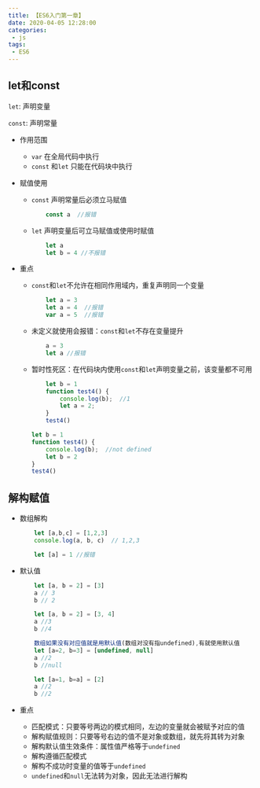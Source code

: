 ```yaml
---
title: 【ES6入门第一章】
date: 2020-04-05 12:28:00
categories:
 - js
tags:
 - ES6
---
```



## let和const

`let`: 声明变量

`const`: 声明常量

- 作用范围
    - `var` 在全局代码中执行
    - `const` 和`let` 只能在代码块中执行

- 赋值使用
    - `const` 声明常量后必须立马赋值
        ``` js
            const a  //报错
        ```
    - `let` 声明变量后可立马赋值或使用时赋值
        ``` js
            let a
            let b = 4 //不报错
        ```

- 重点
    - `const`和`let`不允许在相同作用域内，重复声明同一个变量
        ``` js
            let a = 3
            let a = 4  //报错
            var a = 5  //报错
        ```
    - 未定义就使用会报错：`const`和`let`不存在变量提升
        ``` js
            a = 3 
            let a //报错
        ```
    - 暂时性死区：在代码块内使用`const`和`let`声明变量之前，该变量都不可用
        ``` js
            let b = 1
            function test4() {
                console.log(b);  //1
                let a = 2;
            }
            test4()
        ```
        ``` js
        let b = 1
        function test4() {
            console.log(b);  //not defined
            let b = 2
        }
        test4()
        ```


##  解构赋值

- 数组解构
    ``` js
        let [a,b,c] = [1,2,3]
        console.log(a, b, c)  // 1,2,3

        let [a] = 1 //报错
    ```

- 默认值
    ``` js
        let [a, b = 2] = [3]
        a // 3
        b // 2

        let [a, b = 2] = [3, 4]
        a //3
        b //4 

        数组如果没有对应值就是用默认值(数组对没有指undefined),有就使用默认值
        let [a=2, b=3] = [undefined, null]
        a //2
        b //null

        let [a=1, b=a] = [2]
        a //2
        b //2
    ```
- 重点
    - 匹配模式：只要等号两边的模式相同，左边的变量就会被赋予对应的值
    - 解构赋值规则：只要等号右边的值不是对象或数组，就先将其转为对象
    - 解构默认值生效条件：属性值严格等于`undefined`
    - 解构遵循匹配模式
    - 解构不成功时变量的值等于`undefined`
    - `undefined`和`null`无法转为对象，因此无法进行解构


    

